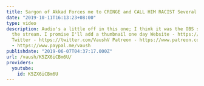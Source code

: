 ```yaml
---
title: Sargon of Akkad Forces me to CRINGE and CALL HIM RACIST Several Dozen Times
date: "2019-10-11T16:13:23+08:00"
type: video
description: Audio's a little off in this one; I think it was the OBS settings during
  the stream. I promise I'll add a thumbnail one day Website - https://www.vaush.gg/
  Twitter - https://twitter.com/VaushV Patreon - https://www.patreon.com/vaush Donate
  - https://www.paypal.me/vaush
publishdate: "2019-06-07T04:37:17.000Z"
url: /vaush/K5ZX6iCBm6U/
providers:
  youtube:
    id: K5ZX6iCBm6U
---
```


